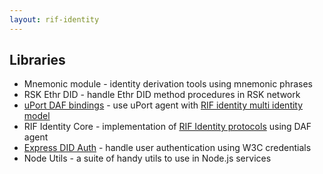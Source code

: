 ```yaml
---
layout: rif-identity
---
```


## Libraries

- Mnemonic module <!--  [Mnemonic module](./mnemonics) -->- identity derivation tools using mnemonic phrases 
- RSK Ethr DID <!-- [RSK Ethr DID](./ethr-did) -->- handle Ethr DID method procedures in RSK network 
- [uPort DAF bindings](./daf) - use uPort agent with [RIF identity multi identity model](../specs/#multi-identity-model) 
- RIF Identity Core <!-- [RIF Identity Core](./core) -->- implementation of [RIF Identity protocols](../specs/#protocols) using DAF agent 
- [Express DID Auth](./express-did-auth) - handle user authentication using W3C credentials 
- Node Utils <!-- - Node Utils [Node Utils](./node-utils)--> - a suite of handy utils to use in Node.js services 
